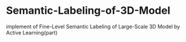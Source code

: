 # Semantic-Labeling-of-3D-Model
implement of Fine-Level Semantic Labeling of Large-Scale 3D Model by Active Learning(part) 
